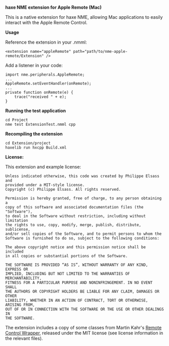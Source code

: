 **haxe NME extension for Apple Remote (Mac)**

This is a native extension for haxe NME, allowing Mac applications to easily 
interact with the Apple Remote Control.

**Usage**

Reference the extension in your .nmml:

    <extension name="appleRemote" path="path/to/nme-apple-remote/Extension" />

Add a listener in your code:

    import nme.peripherals.AppleRemote;
    ...
    AppleRemote.setEventHandler(onRemote);
    ...
    private function onRemote(e) {
        trace("received " + e);
    }

**Running the test application**

    cd Project
    nme test ExtensionTest.nmml cpp

**Recompiling the extension**

    cd Extension/project
    haxelib run hxcpp Build.xml

**License:**

This extension and example license:

    Unless indicated otherwise, this code was created by Philippe Elsass and
    provided under a MIT-style license. 
    Copyright (c) Philippe Elsass. All rights reserved.

    Permission is hereby granted, free of charge, to any person obtaining a 
    copy of this software and associated documentation files (the "Software"),
    to deal in the Software without restriction, including without limitation
    the rights to use, copy, modify, merge, publish, distribute, sublicense,
    and/or sell copies of the Software, and to permit persons to whom the
    Software is furnished to do so, subject to the following conditions:

    The above copyright notice and this permission notice shall be included
    in all copies or substantial portions of the Software.

    THE SOFTWARE IS PROVIDED “AS IS”, WITHOUT WARRANTY OF ANY KIND, EXPRESS OR
    IMPLIED, INCLUDING BUT NOT LIMITED TO THE WARRANTIES OF MERCHANTABILITY,
    FITNESS FOR A PARTICULAR PURPOSE AND NONINFRINGEMENT. IN NO EVENT SHALL 
    THE AUTHORS OR COPYRIGHT HOLDERS BE LIABLE FOR ANY CLAIM, DAMAGES OR OTHER
    LIABILITY, WHETHER IN AN ACTION OF CONTRACT, TORT OR OTHERWISE, ARISING FROM,
    OUT OF OR IN CONNECTION WITH THE SOFTWARE OR THE USE OR OTHER DEALINGS IN
    THE SOFTWARE.

The extension includes a copy of some classes from Martin Kahr's [Remote Control 
Wrapper][1], released under the MIT license (see license information in the relevant
files).

[1]: http://martinkahr.com/source-code/



